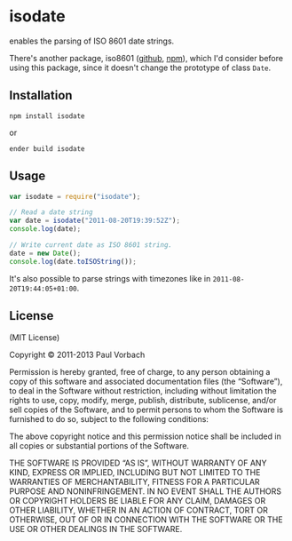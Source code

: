 isodate
=======

enables the parsing of ISO 8601 date strings.

There's another package, iso8601
([github](//github.com/calmh/node-iso8601),
[npm](https://npmjs.org/package/iso8601)), which I'd consider before using this
package, since it doesn't change the prototype of class `Date`.

Installation
------------

    npm install isodate

or

    ender build isodate

Usage
-----

~~~ javascript
var isodate = require("isodate");

// Read a date string
var date = isodate("2011-08-20T19:39:52Z");
console.log(date);

// Write current date as ISO 8601 string.
date = new Date();
console.log(date.toISOString());
~~~

It's also possible to parse strings with timezones like in
`2011-08-20T19:44:05+01:00`.

License
-------

(MIT License)

Copyright © 2011-2013 Paul Vorbach

Permission is hereby granted, free of charge, to any person obtaining a copy of
this software and associated documentation files (the “Software”), to deal in
the Software without restriction, including without limitation the rights to
use, copy, modify, merge, publish, distribute, sublicense, and/or sell copies of
the Software, and to permit persons to whom the Software is furnished to do so,
subject to the following conditions:

The above copyright notice and this permission notice shall be included in all
copies or substantial portions of the Software.

THE SOFTWARE IS PROVIDED “AS IS”, WITHOUT WARRANTY OF ANY KIND, EXPRESS OR
IMPLIED, INCLUDING BUT NOT LIMITED TO THE WARRANTIES OF MERCHANTABILITY, FITNESS
FOR A PARTICULAR PURPOSE AND NONINFRINGEMENT. IN NO EVENT SHALL THE AUTHORS OR
COPYRIGHT HOLDERS BE LIABLE FOR ANY CLAIM, DAMAGES OR OTHER LIABILITY, WHETHER
IN AN ACTION OF CONTRACT, TORT OR OTHERWISE, OUT OF OR IN CONNECTION WITH THE
SOFTWARE OR THE USE OR OTHER DEALINGS IN THE SOFTWARE.
